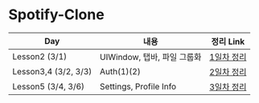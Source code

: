# Spotify-Clone
| Day       | 내용 | 정리 Link |
| --------- | --- | -------- |
| Lesson2 (3/1) | UIWindow, 탭바, 파일 그룹화 | [1일차 정리](https://ajar-crown-431.notion.site/UIWindow-de000e0e571a48a79ad5089a4e0f91c4) |
| Lesson3,4 (3/2, 3/3) | Auth(1)(2) | [2일차 정리](https://ajar-crown-431.notion.site/Auth-1-2-0d77569e51a943ef94b1406b3aab598d)|
| Lesson5 (3/4, 3/6)| Settings, Profile Info | [3일차 정리](https://ajar-crown-431.notion.site/Settings-f7ec710890904e1b92734cec9ccc04f6) |
